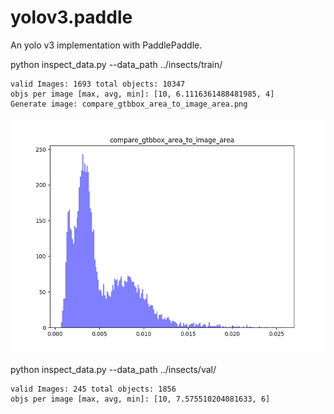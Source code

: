 # yolov3.paddle
An yolo v3 implementation with PaddlePaddle.

python inspect_data.py --data_path ../insects/train/
```
valid Images: 1693 total objects: 10347
objs per image [max, avg, min]: [10, 6.1116361488481985, 4]
Generate image: compare_gtbbox_area_to_image_area.png
```
![compare_gtbbox_area_to_image_area-train](readme_imgs/compare_gtbbox_area_to_image_area-train.png)

python inspect_data.py --data_path ../insects/val/
```
valid Images: 245 total objects: 1856
objs per image [max, avg, min]: [10, 7.575510204081633, 6]
```
